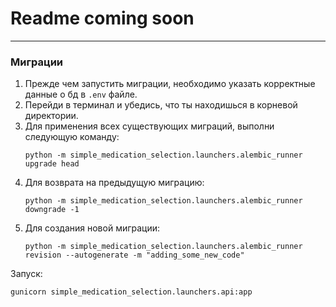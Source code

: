 # Readme coming soon

---
### Миграции

1) Прежде чем запустить миграции, необходимо указать корректные данные о 
бд в `.env` файле.
2) Перейди в терминал и убедись, что ты находишься в корневой директории.
3) Для применения всех существующих миграций, выполни следующую команду:
    ```commandline
    python -m simple_medication_selection.launchers.alembic_runner upgrade head
    ```
4) Для возврата на предыдущую миграцию:
    ```commandline
    python -m simple_medication_selection.launchers.alembic_runner downgrade -1
    ```
5) Для создания новой миграции:
    ```commandline
   python -m simple_medication_selection.launchers.alembic_runner revision --autogenerate -m "adding_some_new_code" 
    ```

Запуск:
```commandline
gunicorn simple_medication_selection.launchers.api:app
```
